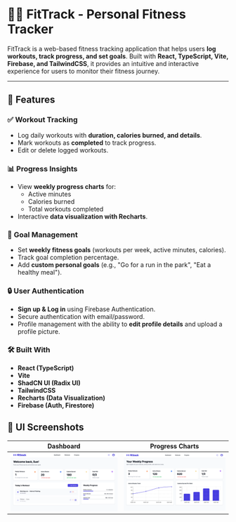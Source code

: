 # 🏋️‍♂️ FitTrack - Personal Fitness Tracker

FitTrack is a web-based fitness tracking application that helps users **log workouts, track progress, and set goals**. Built with **React, TypeScript, Vite, Firebase, and TailwindCSS**, it provides an intuitive and interactive experience for users to monitor their fitness journey.

---

## 🚀 Features

### ✅ **Workout Tracking**
- Log daily workouts with **duration, calories burned, and details**.
- Mark workouts as **completed** to track progress.
- Edit or delete logged workouts.

### 📊 **Progress Insights**
- View **weekly progress charts** for:
  - Active minutes
  - Calories burned
  - Total workouts completed
- Interactive **data visualization with Recharts**.

### 🎯 **Goal Management**
- Set **weekly fitness goals** (workouts per week, active minutes, calories).
- Track goal completion percentage.
- Add **custom personal goals** (e.g., "Go for a run in the park", "Eat a healthy meal").

### 🔒 **User Authentication**
- **Sign up & Log in** using Firebase Authentication.
- Secure authentication with email/password.
- Profile management with the ability to **edit profile details** and upload a profile picture.

### 🛠 **Built With**
- **React (TypeScript)**
- **Vite**
- **ShadCN UI (Radix UI)**
- **TailwindCSS**
- **Recharts (Data Visualization)**
- **Firebase (Auth, Firestore)**

## 🎨 UI Screenshots
| Dashboard | Progress Charts |
|-----------|-----------------|
| ![Dashboard](public/assets/images/dashboard.png) | ![Progress](public/assets/images/progress.png) |
